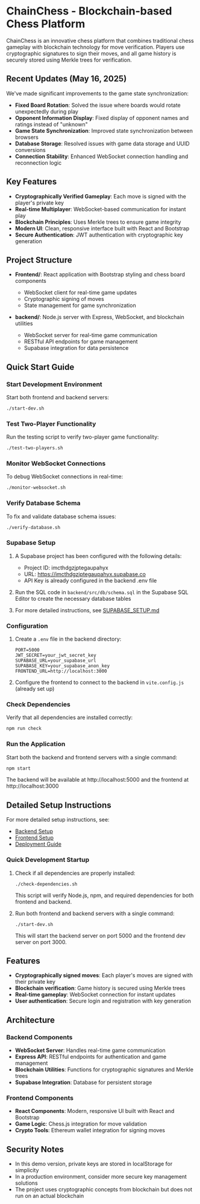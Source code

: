 # ChainChess - Blockchain-based Chess Platform

ChainChess is an innovative chess platform that combines traditional chess gameplay with blockchain technology for move verification. Players use cryptographic signatures to sign their moves, and all game history is securely stored using Merkle trees for verification.

## Recent Updates (May 16, 2025)

We've made significant improvements to the game state synchronization:

- **Fixed Board Rotation**: Solved the issue where boards would rotate unexpectedly during play
- **Opponent Information Display**: Fixed display of opponent names and ratings instead of "unknown"
- **Game State Synchronization**: Improved state synchronization between browsers
- **Database Storage**: Resolved issues with game data storage and UUID conversions
- **Connection Stability**: Enhanced WebSocket connection handling and reconnection logic

## Key Features

- **Cryptographically Verified Gameplay**: Each move is signed with the player's private key
- **Real-time Multiplayer**: WebSocket-based communication for instant play
- **Blockchain Principles**: Uses Merkle trees to ensure game integrity
- **Modern UI**: Clean, responsive interface built with React and Bootstrap
- **Secure Authentication**: JWT authentication with cryptographic key generation

## Project Structure

- **Frontend/**: React application with Bootstrap styling and chess board components
  - WebSocket client for real-time game updates
  - Cryptographic signing of moves
  - State management for game synchronization

- **backend/**: Node.js server with Express, WebSocket, and blockchain utilities
  - WebSocket server for real-time game communication
  - RESTful API endpoints for game management
  - Supabase integration for data persistence

## Quick Start Guide

### Start Development Environment

Start both frontend and backend servers:

```bash
./start-dev.sh
```

### Test Two-Player Functionality

Run the testing script to verify two-player game functionality:

```bash
./test-two-players.sh
```

### Monitor WebSocket Connections

To debug WebSocket connections in real-time:

```bash
./monitor-websocket.sh
```

### Verify Database Schema

To fix and validate database schema issues:

```bash
./verify-database.sh
```

### Supabase Setup

1. A Supabase project has been configured with the following details:
   - Project ID: imcthdgzjptegaupahyx
   - URL: https://imcthdgzjptegaupahyx.supabase.co
   - API Key is already configured in the backend .env file

2. Run the SQL code in `backend/src/db/schema.sql` in the Supabase SQL Editor to create the necessary database tables
3. For more detailed instructions, see [SUPABASE_SETUP.md](SUPABASE_SETUP.md)

### Configuration

1. Create a `.env` file in the backend directory:
   ```
   PORT=5000
   JWT_SECRET=your_jwt_secret_key
   SUPABASE_URL=your_supabase_url
   SUPABASE_KEY=your_supabase_anon_key
   FRONTEND_URL=http://localhost:3000
   ```

2. Configure the frontend to connect to the backend in `vite.config.js` (already set up)

### Check Dependencies

Verify that all dependencies are installed correctly:

```bash
npm run check
```

### Run the Application

Start both the backend and frontend servers with a single command:

```bash
npm start
```

The backend will be available at http://localhost:5000 and the frontend at http://localhost:3000

## Detailed Setup Instructions

For more detailed setup instructions, see:
- [Backend Setup](backend/README.md)
- [Frontend Setup](Frontend/chess-website/README.md)
- [Deployment Guide](DEPLOYMENT.md)

### Quick Development Startup

1. Check if all dependencies are properly installed:
   ```
   ./check-dependencies.sh
   ```
   This script will verify Node.js, npm, and required dependencies for both frontend and backend.

2. Run both frontend and backend servers with a single command:
   ```
   ./start-dev.sh
   ```
   This will start the backend server on port 5000 and the frontend dev server on port 3000.

## Features

- **Cryptographically signed moves**: Each player's moves are signed with their private key
- **Blockchain verification**: Game history is secured using Merkle trees
- **Real-time gameplay**: WebSocket connection for instant updates
- **User authentication**: Secure login and registration with key generation

## Architecture

### Backend Components

- **WebSocket Server**: Handles real-time game communication
- **Express API**: RESTful endpoints for authentication and game management
- **Blockchain Utilities**: Functions for cryptographic signatures and Merkle trees
- **Supabase Integration**: Database for persistent storage

### Frontend Components

- **React Components**: Modern, responsive UI built with React and Bootstrap
- **Game Logic**: Chess.js integration for move validation
- **Crypto Tools**: Ethereum wallet integration for signing moves

## Security Notes

- In this demo version, private keys are stored in localStorage for simplicity
- In a production environment, consider more secure key management solutions
- The project uses cryptographic concepts from blockchain but does not run on an actual blockchain
